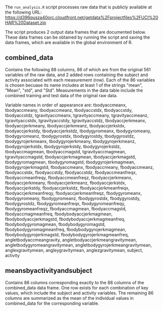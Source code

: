 The `run_analysis.R` script processes raw data that is publicly available at the following URL:
https://d396qusza40orc.cloudfront.net/getdata%2Fprojectfiles%2FUCI%20HAR%20Dataset.zip

The script produces 2 output data frames that are documented below.  These data frames can be obtained by running the script and saving the data frames, which are available in the global environment of R.  

## combined_data
Contains the following 88 columns, 86 of which are from the original 561 variables of the raw data, and 2 added rows containing the subject and activity associated with each measurement (row).  Each of the 86 variables is chosen becuase its name includes at least 1 of the strings "mean", "Mean", "std", and "Std".  Measurements in the data table include the combined training and test data of the original raw data. 

Variable names in order of appearance are:
  tbodyaccmeanx, tbodyaccmeany, tbodyaccmeanz, tbodyaccstdx, tbodyaccstdy, tbodyaccstdz, tgravityaccmeanx, tgravityaccmeany, tgravityaccmeanz, tgravityaccstdx, tgravityaccstdy, tgravityaccstdz, tbodyaccjerkmeanx, tbodyaccjerkmeany, tbodyaccjerkmeanz, tbodyaccjerkstdx, tbodyaccjerkstdy, tbodyaccjerkstdz, tbodygyromeanx, tbodygyromeany, tbodygyromeanz, tbodygyrostdx, tbodygyrostdy, tbodygyrostdz, tbodygyrojerkmeanx, tbodygyrojerkmeany, tbodygyrojerkmeanz, tbodygyrojerkstdx, tbodygyrojerkstdy, tbodygyrojerkstdz, tbodyaccmagmean, tbodyaccmagstd, tgravityaccmagmean, tgravityaccmagstd, tbodyaccjerkmagmean, tbodyaccjerkmagstd, tbodygyromagmean, tbodygyromagstd, tbodygyrojerkmagmean, tbodygyrojerkmagstd, fbodyaccmeanx, fbodyaccmeany, fbodyaccmeanz, fbodyaccstdx, fbodyaccstdy, fbodyaccstdz, fbodyaccmeanfreqx, fbodyaccmeanfreqy, fbodyaccmeanfreqz, fbodyaccjerkmeanx, fbodyaccjerkmeany, fbodyaccjerkmeanz, fbodyaccjerkstdx, fbodyaccjerkstdy, fbodyaccjerkstdz, fbodyaccjerkmeanfreqx, fbodyaccjerkmeanfreqy, fbodyaccjerkmeanfreqz, fbodygyromeanx, fbodygyromeany, fbodygyromeanz, fbodygyrostdx, fbodygyrostdy, fbodygyrostdz, fbodygyromeanfreqx, fbodygyromeanfreqy, fbodygyromeanfreqz, fbodyaccmagmean, fbodyaccmagstd, fbodyaccmagmeanfreq, fbodybodyaccjerkmagmean, fbodybodyaccjerkmagstd, fbodybodyaccjerkmagmeanfreq, fbodybodygyromagmean, fbodybodygyromagstd, fbodybodygyromagmeanfreq, fbodybodygyrojerkmagmean, fbodybodygyrojerkmagstd, fbodybodygyrojerkmagmeanfreq, angletbodyaccmeangravity, angletbodyaccjerkmeangravitymean, angletbodygyromeangravitymean, angletbodygyrojerkmeangravitymean, anglexgravitymean, angleygravitymean, anglezgravitymean, subject, activity
  
## meansbyactivityandsubject
Contains 88 columns corresponding exactly to the 88 columns of the combined_data data frame.  One row exists for each combination of key values, which include the subject and activity variables. The remaining 86 columns are summarized as the mean of the individual values in combined_data for the corresponding variable.  
